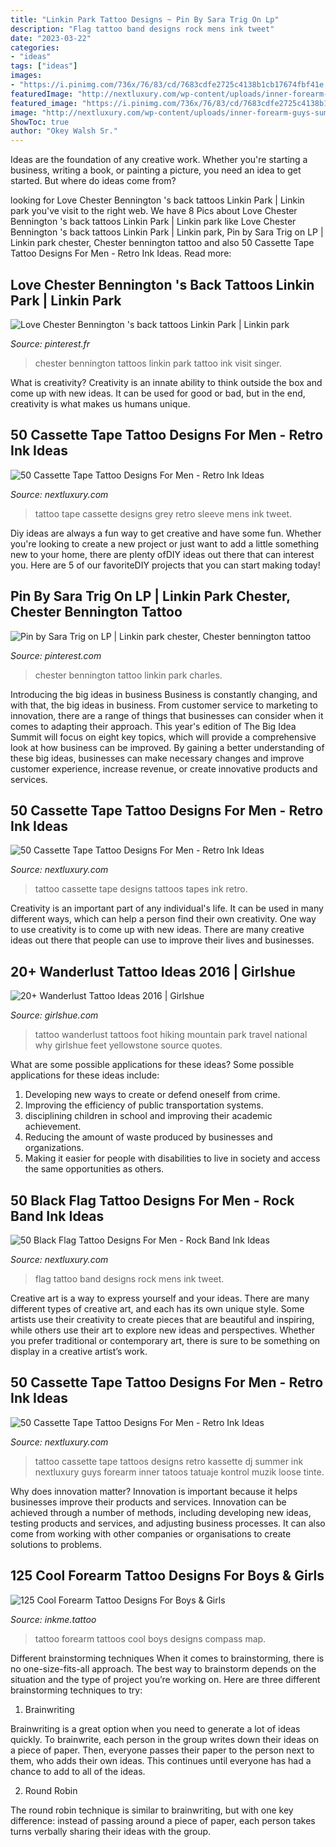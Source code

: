 ```yaml
---
title: "Linkin Park Tattoo Designs ~ Pin By Sara Trig On Lp"
description: "Flag tattoo band designs rock mens ink tweet"
date: "2023-03-22"
categories:
- "ideas"
tags: ["ideas"]
images:
- "https://i.pinimg.com/736x/76/83/cd/7683cdfe2725c4138b1cb17674fbf41e.jpg"
featuredImage: "http://nextluxury.com/wp-content/uploads/inner-forearm-guys-summer-of-81-cassette-tape-tattoo.jpg"
featured_image: "https://i.pinimg.com/736x/76/83/cd/7683cdfe2725c4138b1cb17674fbf41e.jpg"
image: "http://nextluxury.com/wp-content/uploads/inner-forearm-guys-summer-of-81-cassette-tape-tattoo.jpg"
ShowToc: true
author: "Okey Walsh Sr."
---
```



Ideas are the foundation of any creative work. Whether you're starting a business, writing a book, or painting a picture, you need an idea to get started. But where do ideas come from?

	

		
looking for Love Chester Bennington &#039;s back tattoos Linkin Park | Linkin park you've visit to the right web. We have 8 Pics about Love Chester Bennington &#039;s back tattoos Linkin Park | Linkin park like Love Chester Bennington &#039;s back tattoos Linkin Park | Linkin park, Pin by Sara Trig on LP | Linkin park chester, Chester bennington tattoo and also 50 Cassette Tape Tattoo Designs For Men - Retro Ink Ideas. Read more:
		
    
## Love Chester Bennington &#039;s Back Tattoos Linkin Park | Linkin Park

<img loading=lazy src="https://i.pinimg.com/736x/f7/b1/3b/f7b13bb276947d44ffd4e8b9b5c100c9--chester-bennington-back-tattoos.jpg" onerror="this.onerror=null;this.src='https://tse3.mm.bing.net/th?id=OIP.QVrA2jBWxDSeekTZvOIIigAAAA&amp;pid=15.1';" alt="Love Chester Bennington &#039;s back tattoos Linkin Park | Linkin park">

_Source: pinterest.fr_

>chester bennington tattoos linkin park tattoo ink visit singer. 

	

What is creativity?
Creativity is an innate ability to think outside the box and come up with new ideas. It can be used for good or bad, but in the end, creativity is what makes us humans unique.

    
## 50 Cassette Tape Tattoo Designs For Men - Retro Ink Ideas

<img loading=lazy src="http://nextluxury.com/wp-content/uploads/quarter-sleeve-cassette-tape-mens-shaded-black-and-grey-tattoo.jpg" onerror="this.onerror=null;this.src='https://tse2.mm.bing.net/th?id=OIP.WB8JaimlqxOvaLtb01FESwHaIo&amp;pid=15.1';" alt="50 Cassette Tape Tattoo Designs For Men - Retro Ink Ideas">

_Source: nextluxury.com_

>tattoo tape cassette designs grey retro sleeve mens ink tweet. 

	

Diy ideas are always a fun way to get creative and have some fun. Whether you're looking to create a new project or just want to add a little something new to your home, there are plenty ofDIY ideas out there that can interest you. Here are 5 of our favoriteDIY projects that you can start making today!

    
## Pin By Sara Trig On LP | Linkin Park Chester, Chester Bennington Tattoo

<img loading=lazy src="https://i.pinimg.com/736x/76/83/cd/7683cdfe2725c4138b1cb17674fbf41e.jpg" onerror="this.onerror=null;this.src='https://tse2.mm.bing.net/th?id=OIP.71vf0eHkHV_GjxSuZGGpvQHaKc&amp;pid=15.1';" alt="Pin by Sara Trig on LP | Linkin park chester, Chester bennington tattoo">

_Source: pinterest.com_

>chester bennington tattoo linkin park charles. 

	

Introducing the big ideas in business
Business is constantly changing, and with that, the big ideas in business. From customer service to marketing to innovation, there are a range of things that businesses can consider when it comes to adapting their approach. 
This year's edition of The Big Idea Summit will focus on eight key topics, which will provide a comprehensive look at how business can be improved. By gaining a better understanding of these big ideas, businesses can make necessary changes and improve customer experience, increase revenue, or create innovative products and services.

    
## 50 Cassette Tape Tattoo Designs For Men - Retro Ink Ideas

<img loading=lazy src="http://nextluxury.com/wp-content/uploads/guy-with-multiple-cassette-tapes-tattoo-on-legs.jpg" onerror="this.onerror=null;this.src='https://tse2.mm.bing.net/th?id=OIP.Ha3dtMcCRBLIRbyta3Mi_wHaHa&amp;pid=15.1';" alt="50 Cassette Tape Tattoo Designs For Men - Retro Ink Ideas">

_Source: nextluxury.com_

>tattoo cassette tape designs tattoos tapes ink retro. 

	

Creativity is an important part of any individual's life. It can be used in many different ways, which can help a person find their own creativity. One way to use creativity is to come up with new ideas. There are many creative ideas out there that people can use to improve their lives and businesses.

    
## 20+ Wanderlust Tattoo Ideas 2016 | Girlshue

<img loading=lazy src="http://www.girlshue.com/wp-content/uploads/2016/07/20-Wanderlust-Tattoo-Ideas-2016-9.jpg" onerror="this.onerror=null;this.src='https://tse2.mm.bing.net/th?id=OIP.sfDh6IsGjrnETll_L_gh6gHaJ4&amp;pid=15.1';" alt="20+ Wanderlust Tattoo Ideas 2016 | Girlshue">

_Source: girlshue.com_

>tattoo wanderlust tattoos foot hiking mountain park travel national why girlshue feet yellowstone source quotes. 

	

What are some possible applications for these ideas?
Some possible applications for these ideas include: 
1. Developing new ways to create or defend oneself from crime. 
2. Improving the efficiency of public transportation systems. 
3. disciplining children in school and improving their academic achievement. 
4. Reducing the amount of waste produced by businesses and organizations. 
5. Making it easier for people with disabilities to live in society and access the same opportunities as others.

    
## 50 Black Flag Tattoo Designs For Men - Rock Band Ink Ideas

<img loading=lazy src="http://nextluxury.com/wp-content/uploads/mens-tattoo-ideas-with-black-flag-design.jpg" onerror="this.onerror=null;this.src='https://tse4.mm.bing.net/th?id=OIP.gS82Q5_aLS4c8UDw5kjA7AHaHa&amp;pid=15.1';" alt="50 Black Flag Tattoo Designs For Men - Rock Band Ink Ideas">

_Source: nextluxury.com_

>flag tattoo band designs rock mens ink tweet. 

	

Creative art is a way to express yourself and your ideas. There are many different types of creative art, and each has its own unique style. Some artists use their creativity to create pieces that are beautiful and inspiring, while others use their art to explore new ideas and perspectives. Whether you prefer traditional or contemporary art, there is sure to be something on display in a creative artist’s work.

    
## 50 Cassette Tape Tattoo Designs For Men - Retro Ink Ideas

<img loading=lazy src="http://nextluxury.com/wp-content/uploads/inner-forearm-guys-summer-of-81-cassette-tape-tattoo.jpg" onerror="this.onerror=null;this.src='https://tse1.mm.bing.net/th?id=OIP.zSL1mV41t_gE62AjICFbowHaHa&amp;pid=15.1';" alt="50 Cassette Tape Tattoo Designs For Men - Retro Ink Ideas">

_Source: nextluxury.com_

>tattoo cassette tape tattoos designs retro kassette dj summer ink nextluxury guys forearm inner tatoos tatuaje kontrol muzik loose tinte. 

	

Why does innovation matter?
Innovation is important because it helps businesses improve their products and services. Innovation can be achieved through a number of methods, including developing new ideas, testing products and services, and adjusting business processes. It can also come from working with other companies or organisations to create solutions to problems.

    
## 125 Cool Forearm Tattoo Designs For Boys &amp; Girls

<img loading=lazy src="https://www.inkme.tattoo/wp-content/uploads/2016/10/forearm-tattoo-design-54.jpg" onerror="this.onerror=null;this.src='https://tse3.mm.bing.net/th?id=OIP.jxK3HroL_GN5L5rtjwwmWgHaLG&amp;pid=15.1';" alt="125 Cool Forearm Tattoo Designs For Boys &amp; Girls">

_Source: inkme.tattoo_

>tattoo forearm tattoos cool boys designs compass map. 

	

Different brainstorming techniques
When it comes to brainstorming, there is no one-size-fits-all approach. The best way to brainstorm depends on the situation and the type of project you’re working on. Here are three different brainstorming techniques to try:
1. Brainwriting

Brainwriting is a great option when you need to generate a lot of ideas quickly. To brainwrite, each person in the group writes down their ideas on a piece of paper. Then, everyone passes their paper to the person next to them, who adds their own ideas. This continues until everyone has had a chance to add to all of the ideas.

2. Round Robin

The round robin technique is similar to brainwriting, but with one key difference: instead of passing around a piece of paper, each person takes turns verbally sharing their ideas with the group.

